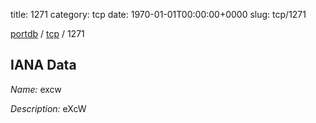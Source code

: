 title: 1271
category: tcp
date: 1970-01-01T00:00:00+0000
slug: tcp/1271

[portdb](/) / [tcp](/category/tcp.html) / 1271


## IANA Data

_Name:_ excw

_Description:_ eXcW

